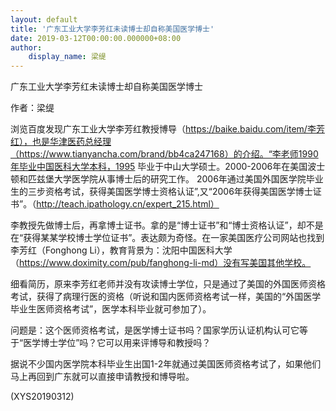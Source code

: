 ```yaml
---
layout: default
title: '广东工业大学李芳红未读博士却自称美国医学博士'
date: 2019-03-12T00:00:00.000000+08:00
author:
    display_name: 梁缇
---
```


广东工业大学李芳红未读博士却自称美国医学博士

作者：梁缇

浏览百度发现广东工业大学李芳红教授博导（https://baike.baidu.com/item/李芳红），也是华津医药总经理（https://www.tianyancha.com/brand/bb4ca247168）的介绍。“李老师1990年毕业中国医科大学本科，1995 毕业于中山大学硕士。2000-2006年在美国波士顿和匹兹堡大学医学院从事博士后的研究工作。 2006年通过美国外国医学院毕业生的三步资格考试，获得美国医学博士资格认证”,又“2006年获得美国医学博士证书”。（http://teach.ipathology.cn/expert_215.html）

李教授先做博士后，再拿博士证书。拿的是“博士证书”和“博士资格认证”，却不是在“获得某某学校博士学位证书”。表达颇为奇怪。在一家美国医疗公司网站也找到李芳红（Fonghong Li），教育背景为：沈阳中国医科大学（https://www.doximity.com/pub/fanghong-li-md）没有写美国其他学校。

细看简历，原来李芳红老师并没有攻读博士学位，只是通过了美国的外国医师资格考试，获得了病理行医的资格（听说和国内医师资格考试一样，美国的“外国医学毕业生医师资格考试”，医学本科毕业就可参加了）。

问题是：这个医师资格考试，是医学博士证书吗？国家学历认证机构认可它等于“医学博士学位”吗？它可以用来评博导和教授吗？

据说不少国内医学院本科毕业生出国1-2年就通过美国医师资格考试了，如果他们马上再回到广东就可以直接申请教授和博导啦。

(XYS20190312)

